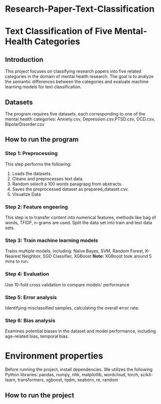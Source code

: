 # Research-Paper-Text-Classification
# Text Classification of Five Mental‐Health Categories

## Introduction

This project focuses on classifying research papers into five related categories in the domain of mental health research. The goal is to analyze the semantic differences between the categories and evaluate machine learning models for text classification.

## Datasets

The program requires five datasets, each corresponding to one of the mental health categories: Anxiety.csv, Depression.csv,PTSD.csv, OCD.csv, BipolarDisorder.csv

## How to run the program

### Step 1: Preprocessing

This step performs the following:

1. Loads the datasets.
2. Cleans and preprocesses text data.
3. Random seleclt a 100 words paragrapg from abstracts.
4. Saves the preprocessed dataset as prepared_dataset.csv.
5. Visualize Data

### Step 2: Feature engeering

This step is to transfer content into numerical features, methods like bag of words, TFIDF, n-grams are used. Split the data set into train and test data sets.

### Step 3: Train machine learning models

Trains multiple models, including: Naïve Bayes, SVM, Random Forest, K-Nearest Neighbor, SGD Classifier, XGBoost
**Note:** XGBoost took around 5 mins to run.

### Step 4: Evaluation

Use 10-fold cross validation to compare models' performance

### Step 5: Error analysis

Identifying misclassified samples, calculating the overall error rate.

### Step 6: Bias analysis

Examines potential biases in the dataset and model performance, including age-related bias, temporal bias.

# Environment properties

Before running the project, install dependencies. We utilizes the following Python libraries: pandas, numpy, nltk, matplotlib, wordcloud, torch, scikit-learn, transformers, xgboost, tqdm, seaborn, re, random

## How to run the project
